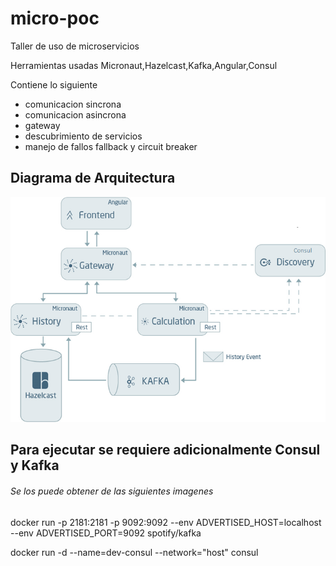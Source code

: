 # micro-poc
Taller de uso de microservicios

Herramientas usadas Micronaut,Hazelcast,Kafka,Angular,Consul

Contiene lo siguiente
 
 * comunicacion sincrona
 * comunicacion asincrona
 * gateway
 * descubrimiento de servicios
 * manejo de fallos fallback y circuit breaker
 
## Diagrama de Arquitectura

![Micro-poc-diag](Micro-poc-diag.png)

## Para ejecutar se requiere adicionalmente Consul y Kafka

###### Se los puede obtener de las siguientes imagenes

  docker run -p 2181:2181 -p 9092:9092 --env ADVERTISED_HOST=localhost --env ADVERTISED_PORT=9092 spotify/kafka
  
  docker run -d --name=dev-consul --network="host" consul
